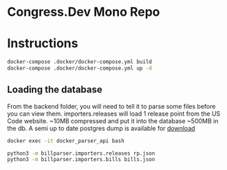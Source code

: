 # Congress.Dev Mono Repo

# Instructions

```bash
docker-compose .docker/docker-compose.yml build
docker-compose .docker/docker-compose.yml up -d
```

## Loading the database
From the backend folder, you will need to tell it to parse some files before you can view them. importers.releases will load 1 release point from the US Code website. ~10MB compressed and put it into the database ~500MB in the db.
A semi up to date postgres dump is available for [download](https://filescongress.dev/congress.backup.lzma)

```bash
docker exec -it docker_parser_api bash

python3 -m billparser.importers.releases rp.json
python3 -m billparser.importers.bills bills.json

```